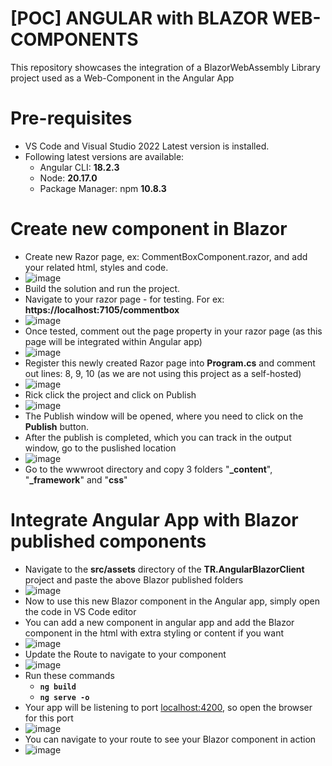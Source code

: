 # [POC] ANGULAR with BLAZOR WEB-COMPONENTS
This repository showcases the integration of a BlazorWebAssembly Library project used as a Web-Component in the Angular App

# Pre-requisites
* VS Code and Visual Studio 2022 Latest version is installed.
* Following latest versions are available:
  * Angular CLI: **18.2.3**
  * Node: **20.17.0**
  * Package Manager: npm **10.8.3**

# Create new component in Blazor
* Create new Razor page, ex: CommentBoxComponent.razor, and add your related html, styles and code.
* ![image](https://github.com/user-attachments/assets/f56b4bb2-3a72-4a12-a9da-1a108ec3fdca)
* Build the solution and run the project.
* Navigate to your razor page - for testing. For ex: **https://localhost:7105/commentbox**
* ![image](https://github.com/user-attachments/assets/3de2777b-7ef5-4a6f-b5f3-f1869b630bcf)
* Once tested, comment out the page property in your razor page (as this page will be integrated within Angular app)
* ![image](https://github.com/user-attachments/assets/46b35099-ce95-4593-a983-c14b77cb06a9)
* Register this newly created Razor page into **Program.cs** and comment out lines: 8, 9, 10 (as we are not using this project as a self-hosted)
* ![image](https://github.com/user-attachments/assets/c400e401-fb56-41a9-8551-018452763ae1)
* Rick click the project and click on Publish
* ![image](https://github.com/user-attachments/assets/5cea82ae-2376-40f4-89de-e6bb472586c7)
* The Publish window will be opened, where you need to click on the **Publish** button.
* After the publish is completed, which you can track in the output window, go to the puslished location
* ![image](https://github.com/user-attachments/assets/55f4b75b-051d-45ec-a336-f9aef987547e)
* Go to the wwwroot directory and copy 3 folders "**_content**", "**_framework**" and "**css**"

# Integrate Angular App with Blazor published components
* Navigate to the **src/assets** directory of the **TR.AngularBlazorClient** project and paste the above Blazor published folders
* ![image](https://github.com/user-attachments/assets/ac5544fa-ca64-4860-a770-cab51906addd)
* Now to use this new Blazor component in the Angular app, simply open the code in VS Code editor
* You can add a new component in angular app and add the Blazor component in the html with extra styling or content if you want
* ![image](https://github.com/user-attachments/assets/2ff9c0c7-b60b-48cc-8194-c5d852f4b70b)
* Update the Route to navigate to your component
* ![image](https://github.com/user-attachments/assets/39aa6b66-af1d-4f2c-8d60-f630c99230bd)
* Run these commands
  * **<code>ng build</code>**
  * **<code>ng serve -o</code>**
* Your app will be listening to port [localhost:4200](http://localhost:4200/), so open the browser for this port
* ![image](https://github.com/user-attachments/assets/3d124759-943b-4706-82e8-a544c03515a2)
* You can navigate to your route to see your Blazor component in action
* ![image](https://github.com/user-attachments/assets/5171a0f7-b797-43a8-a471-de087a270974)


